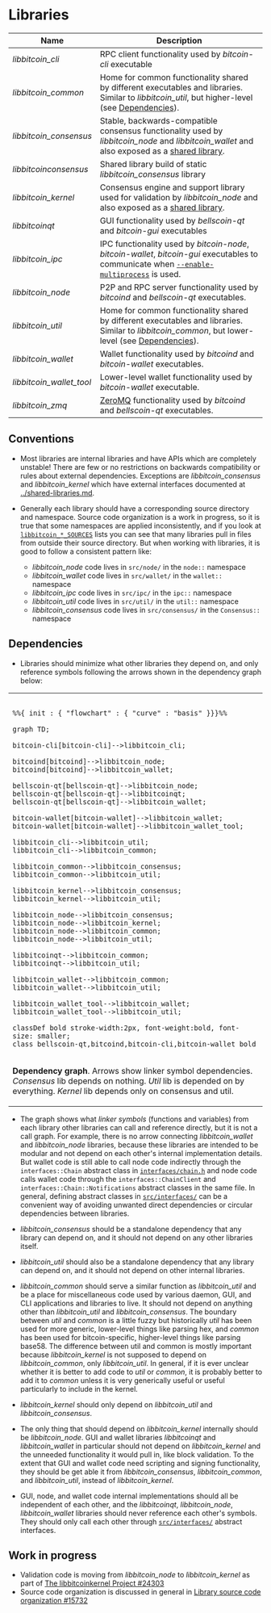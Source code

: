 # Libraries

| Name                     | Description |
|--------------------------|-------------|
| *libbitcoin_cli*         | RPC client functionality used by *bitcoin-cli* executable |
| *libbitcoin_common*      | Home for common functionality shared by different executables and libraries. Similar to *libbitcoin_util*, but higher-level (see [Dependencies](#dependencies)). |
| *libbitcoin_consensus*   | Stable, backwards-compatible consensus functionality used by *libbitcoin_node* and *libbitcoin_wallet* and also exposed as a [shared library](../shared-libraries.md). |
| *libbitcoinconsensus*    | Shared library build of static *libbitcoin_consensus* library |
| *libbitcoin_kernel*      | Consensus engine and support library used for validation by *libbitcoin_node* and also exposed as a [shared library](../shared-libraries.md). |
| *libbitcoinqt*           | GUI functionality used by *bellscoin-qt* and *bitcoin-gui* executables |
| *libbitcoin_ipc*         | IPC functionality used by *bitcoin-node*, *bitcoin-wallet*, *bitcoin-gui* executables to communicate when [`--enable-multiprocess`](multiprocess.md) is used. |
| *libbitcoin_node*        | P2P and RPC server functionality used by *bitcoind* and *bellscoin-qt* executables. |
| *libbitcoin_util*        | Home for common functionality shared by different executables and libraries. Similar to *libbitcoin_common*, but lower-level (see [Dependencies](#dependencies)). |
| *libbitcoin_wallet*      | Wallet functionality used by *bitcoind* and *bitcoin-wallet* executables. |
| *libbitcoin_wallet_tool* | Lower-level wallet functionality used by *bitcoin-wallet* executable. |
| *libbitcoin_zmq*         | [ZeroMQ](../zmq.md) functionality used by *bitcoind* and *bellscoin-qt* executables. |

## Conventions

- Most libraries are internal libraries and have APIs which are completely unstable! There are few or no restrictions on backwards compatibility or rules about external dependencies. Exceptions are *libbitcoin_consensus* and *libbitcoin_kernel* which have external interfaces documented at [../shared-libraries.md](../shared-libraries.md).

- Generally each library should have a corresponding source directory and namespace. Source code organization is a work in progress, so it is true that some namespaces are applied inconsistently, and if you look at [`libbitcoin_*_SOURCES`](../../src/Makefile.am) lists you can see that many libraries pull in files from outside their source directory. But when working with libraries, it is good to follow a consistent pattern like:

  - *libbitcoin_node* code lives in `src/node/` in the `node::` namespace
  - *libbitcoin_wallet* code lives in `src/wallet/` in the `wallet::` namespace
  - *libbitcoin_ipc* code lives in `src/ipc/` in the `ipc::` namespace
  - *libbitcoin_util* code lives in `src/util/` in the `util::` namespace
  - *libbitcoin_consensus* code lives in `src/consensus/` in the `Consensus::` namespace

## Dependencies

- Libraries should minimize what other libraries they depend on, and only reference symbols following the arrows shown in the dependency graph below:

<table><tr><td>

```mermaid

%%{ init : { "flowchart" : { "curve" : "basis" }}}%%

graph TD;

bitcoin-cli[bitcoin-cli]-->libbitcoin_cli;

bitcoind[bitcoind]-->libbitcoin_node;
bitcoind[bitcoind]-->libbitcoin_wallet;

bellscoin-qt[bellscoin-qt]-->libbitcoin_node;
bellscoin-qt[bellscoin-qt]-->libbitcoinqt;
bellscoin-qt[bellscoin-qt]-->libbitcoin_wallet;

bitcoin-wallet[bitcoin-wallet]-->libbitcoin_wallet;
bitcoin-wallet[bitcoin-wallet]-->libbitcoin_wallet_tool;

libbitcoin_cli-->libbitcoin_util;
libbitcoin_cli-->libbitcoin_common;

libbitcoin_common-->libbitcoin_consensus;
libbitcoin_common-->libbitcoin_util;

libbitcoin_kernel-->libbitcoin_consensus;
libbitcoin_kernel-->libbitcoin_util;

libbitcoin_node-->libbitcoin_consensus;
libbitcoin_node-->libbitcoin_kernel;
libbitcoin_node-->libbitcoin_common;
libbitcoin_node-->libbitcoin_util;

libbitcoinqt-->libbitcoin_common;
libbitcoinqt-->libbitcoin_util;

libbitcoin_wallet-->libbitcoin_common;
libbitcoin_wallet-->libbitcoin_util;

libbitcoin_wallet_tool-->libbitcoin_wallet;
libbitcoin_wallet_tool-->libbitcoin_util;

classDef bold stroke-width:2px, font-weight:bold, font-size: smaller;
class bellscoin-qt,bitcoind,bitcoin-cli,bitcoin-wallet bold
```
</td></tr><tr><td>

**Dependency graph**. Arrows show linker symbol dependencies. *Consensus* lib depends on nothing. *Util* lib is depended on by everything. *Kernel* lib depends only on consensus and util.

</td></tr></table>

- The graph shows what _linker symbols_ (functions and variables) from each library other libraries can call and reference directly, but it is not a call graph. For example, there is no arrow connecting *libbitcoin_wallet* and *libbitcoin_node* libraries, because these libraries are intended to be modular and not depend on each other's internal implementation details. But wallet code is still able to call node code indirectly through the `interfaces::Chain` abstract class in [`interfaces/chain.h`](../../src/interfaces/chain.h) and node code calls wallet code through the `interfaces::ChainClient` and `interfaces::Chain::Notifications` abstract classes in the same file. In general, defining abstract classes in [`src/interfaces/`](../../src/interfaces/) can be a convenient way of avoiding unwanted direct dependencies or circular dependencies between libraries.

- *libbitcoin_consensus* should be a standalone dependency that any library can depend on, and it should not depend on any other libraries itself.

- *libbitcoin_util* should also be a standalone dependency that any library can depend on, and it should not depend on other internal libraries.

- *libbitcoin_common* should serve a similar function as *libbitcoin_util* and be a place for miscellaneous code used by various daemon, GUI, and CLI applications and libraries to live. It should not depend on anything other than *libbitcoin_util* and *libbitcoin_consensus*. The boundary between _util_ and _common_ is a little fuzzy but historically _util_ has been used for more generic, lower-level things like parsing hex, and _common_ has been used for bitcoin-specific, higher-level things like parsing base58. The difference between util and common is mostly important because *libbitcoin_kernel* is not supposed to depend on *libbitcoin_common*, only *libbitcoin_util*. In general, if it is ever unclear whether it is better to add code to *util* or *common*, it is probably better to add it to *common* unless it is very generically useful or useful particularly to include in the kernel.


- *libbitcoin_kernel* should only depend on *libbitcoin_util* and *libbitcoin_consensus*.

- The only thing that should depend on *libbitcoin_kernel* internally should be *libbitcoin_node*. GUI and wallet libraries *libbitcoinqt* and *libbitcoin_wallet* in particular should not depend on *libbitcoin_kernel* and the unneeded functionality it would pull in, like block validation. To the extent that GUI and wallet code need scripting and signing functionality, they should be get able it from *libbitcoin_consensus*, *libbitcoin_common*, and *libbitcoin_util*, instead of *libbitcoin_kernel*.

- GUI, node, and wallet code internal implementations should all be independent of each other, and the *libbitcoinqt*, *libbitcoin_node*, *libbitcoin_wallet* libraries should never reference each other's symbols. They should only call each other through [`src/interfaces/`](`../../src/interfaces/`) abstract interfaces.

## Work in progress

- Validation code is moving from *libbitcoin_node* to *libbitcoin_kernel* as part of [The libbitcoinkernel Project #24303](https://github.com/bitcoin/bitcoin/issues/24303)
- Source code organization is discussed in general in [Library source code organization #15732](https://github.com/bitcoin/bitcoin/issues/15732)

